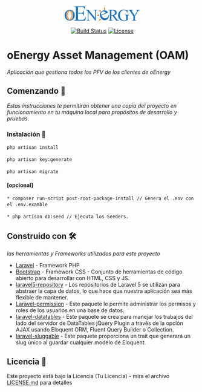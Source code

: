 <p align="center"><img src="public\img\logo.svg" width="200"></p>

<p align="center">
<a href="https://travis-ci.org/laravel/framework"><img src="https://travis-ci.org/laravel/framework.svg" alt="Build Status"></a>
<a href="https://packagist.org/packages/laravel/framework"><img src="https://poser.pugx.org/laravel/framework/license.svg" alt="License"></a>
</p>

# oEnergy Asset Management (OAM)

_Aplicación que gestiona todos los PFV de los clientes de oEnergy_

## Comenzando 🚀

_Estas instrucciones te permitirán obtener una copia del proyecto en funcionamiento en tu máquina local para propósitos de desarrollo y pruebas._

### Instalación 🔧
```
php artisan install

php artisan key:generate

php artisan migrate
```
#### [opcional]
```
* composer run-script post-root-package-install // Genera el .env con el .env.examble

* php artisan db:seed // Ejecuta los Seeders.
```

## Construido con 🛠️

_las herramientas y Frameworks utilizados para este proyecto_

* [Laravel](https://laravel.com/docs/5.8) - Framework PHP
* [Bootstrap](https://getbootstrap.com/) - Framework CSS - Conjunto de herramientas de código abierto para desarrollar con HTML, CSS y JS.
* [laravel5-repository](https://gitlab.com/ulrichntella/laravel5-repository) - Los repositorios de Laravel 5 se utilizan para abstraer la capa de datos, lo que hace que nuestra aplicación sea más flexible de mantener.
* [Laravel-permission](https://github.com/spatie/laravel-permission) - Este paquete le permite administrar los permisos y roles de los usuarios en una base de datos.
* [laravel-datatables](https://github.com/yajra/laravel-datatables) - Este paquete se crea para manejar los trabajos del lado del servidor de DataTables jQuery Plugin a través de la opción AJAX usando Eloquent ORM, Fluent Query Builder o Collection.
* [laravel-sluggable](https://github.com/spatie/laravel-sluggable) - Este paquete proporciona un trait que generará un slug único al guardar cualquier modelo de Eloquent.

## Licencia 📄

Este proyecto está bajo la Licencia (Tu Licencia) - mira el archivo [LICENSE.md](LICENSE.md) para detalles